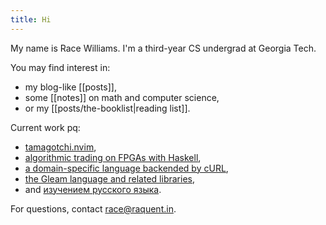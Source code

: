 ```yaml
---
title: Hi
---
```


My name is Race Williams. I'm a third-year CS undergrad at Georgia Tech.

You may find interest in:
  - my blog-like [[posts]],
  - some [[notes]] on math and computer science,
  - or my [[posts/the-booklist|reading list]].

Current work pq:
  - [tamagotchi.nvim](https://github.com/raquentin/tamagotchi.nvim),
  - [algorithmic trading on FPGAs with Haskell](https://github.com/raquentin/punt-engine),
  - [a domain-specific language backended by cURL](https://github.com/raquentin/raquest),
  - [the Gleam language and related libraries](https://github.com/gleam-lang/gleam),
  - and [изучением русского языка](https://www.linkedin.com/feed/update/urn:li:activity:7155095488885624832/).

For questions, contact race@raquent.in.
